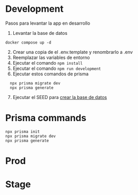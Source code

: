# Development
Pasos para levantar la app en desarrollo


1. Levantar la base de datos
```
docker compose up -d
```

2. Crear una copia de el .env.template y renombrarlo a .env
3. Reemplazar las variables de entorno
4. Ejecutar el comando ```npm install```
5. Ejecutar el comando ```npm run development```
6. Ejecutar estos comandos de prisma
```
  npx prisma migrate dev
  npx prisma generate
```
7. Ejecutar el SEED para [crear la base de datos](http://localhost:3000/api/seed)

# Prisma commands
```
npx prisma init
npx prisma migrate dev
npx prisma generate
```

# Prod


# Stage
